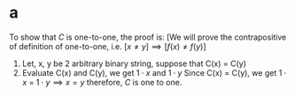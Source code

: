 # a
To show that $C$ is one-to-one, the proof is: [We will prove the contrapositive of definition of one-to-one, i.e. $[x \not ={y}] \implies [f(x) \not ={f(y)}]$
1. Let, x, y be 2 arbitrary binary string, suppose that C(x) = C(y)
2. Evaluate C(x) and C(y), we get $1 \cdot x$  and $1 \cdot y$
   Since C(x) = C(y), we get $1 \cdot x$ = $1 \cdot y \implies x = y$
therefore, $C$ is one to one.